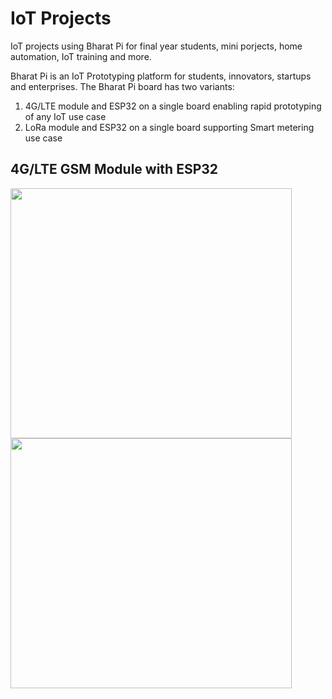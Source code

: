# IoT Projects
IoT projects using Bharat Pi for final year students, mini porjects, home automation, IoT training and more.

Bharat Pi is an IoT Prototyping platform for students, innovators, startups and enterprises. The Bharat Pi board has two variants: 
1) 4G/LTE module and ESP32 on a single board enabling rapid prototyping of any IoT use case
2) LoRa module and ESP32 on a single board supporting Smart metering use case

## 4G/LTE GSM Module with ESP32
<img src="https://github.com/Bharat-Pi/iot-projects/assets/133974527/5dfeecf2-b47b-4aab-bcd1-f1f1e4999f0c" width="450" height="400">  <img src="https://github.com/Bharat-Pi/iot-projects/assets/133974527/c8038d4f-5d55-4000-b6f2-7c7eb736ec0b" width="450" height="400">
